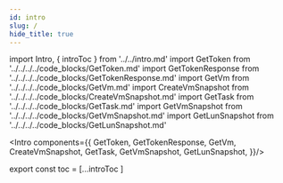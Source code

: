 ```yaml
---
id: intro
slug: /
hide_title: true
---
```

import Intro, { introToc } from '../../intro.md'
import GetToken from '../../../../code_blocks/GetToken.md'
import GetTokenResponse from '../../../../code_blocks/GetTokenResponse.md'
import GetVm from '../../../../code_blocks/GetVm.md'
import CreateVmSnapshot from '../../../../code_blocks/CreateVmSnapshot.md'
import GetTask from '../../../../code_blocks/GetTask.md'
import GetVmSnapshot from '../../../../code_blocks/GetVmSnapshot.md'
import GetLunSnapshot from '../../../../code_blocks/GetLunSnapshot.md'

<Intro components={{ 
 GetToken,
 GetTokenResponse,
 GetVm,
 CreateVmSnapshot,
 GetTask,
 GetVmSnapshot,
 GetLunSnapshot,
}}/>

export const toc = [...introToc ]